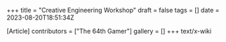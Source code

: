 +++
title = "Creative Engineering Workshop"
draft = false
tags = []
date = 2023-08-20T18:51:34Z

[Article]
contributors = ["The 64th Gamer"]
gallery = []
+++
text/x-wiki